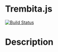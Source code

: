 # Trembita.js

[![Build Status](https://travis-ci.com/wearereasonablepeople/*.svg?token=*&branch=master)](https://travis-ci.com/wearereasonablepeople/*)

# Description

